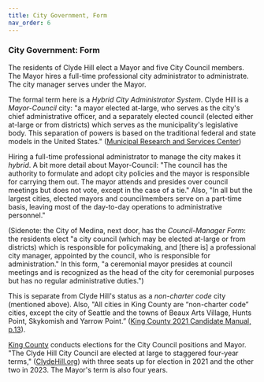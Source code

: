 ```yaml
---
title: City Government, Form
nav_order: 6
---
```


### City Government: Form

The residents of Clyde Hill elect a Mayor and five City Council members. The Mayor hires a full-time professional city administrator to administrate. The city manager serves under the Mayor. 

The formal term here is a _Hybrid City Administrator System_. Clyde Hill is a _Mayor-Council_ city: "a mayor elected at-large, who serves as the city's chief administrative officer, and a separately elected council (elected either at-large or from districts) which serves as the municipality's legislative body. This separation of powers is based on the traditional federal and state models in the United States." ([Municipal Research and Services Center](https://mrsc.org/Home/Explore-Topics/Legal/General-Government/City-and-Town-Forms-of-Government.aspx)) 

Hiring a full-time professional administrator to manage the city makes it _hybrid_. A bit more detail about Mayor-Council: "The council has the authority to formulate and adopt city policies and the mayor is responsible for carrying them out. The mayor attends and presides over council meetings but does not vote, except in the case of a tie." Also, "In all but the largest cities, elected mayors and councilmembers serve on a part-time basis, leaving most of the day-to-day operations to administrative personnel."

(Sidenote: the City of Medina, next door, has the _Council-Manager Form_: the residents elect  "a city council (which may be elected at-large or from districts) which is responsible for policymaking, and [there is] a professional city manager, appointed by the council, who is responsible for administration." In this form, "a ceremonial mayor presides at council meetings and is recognized as the head of the city for ceremonial purposes but has no regular administrative duties.")

This is separate from Clyde Hill's status as a _non-charter code_ city (mentioned above). Also, "All cities in King County are “non-charter code” cities, except the city of Seattle and the towns of Beaux Arts Village, Hunts Point, Skykomish and Yarrow Point.” ([King County 2021 Candidate Manual, p.13](https://kingcounty.gov/~/media/depts/elections/for-candidates/pdfs/candidate-manual.ashx?la=en)).

[King County](https://kingcounty.gov/depts/elections/about-us.aspx) conducts elections for the City Council positions and Mayor. "The Clyde Hill City Council are elected at large to staggered four-year terms," ([ClydeHill.org](https://www.clydehill.org/government/council)) with three seats up for election in 2021 and the other two in 2023. The Mayor's term is also four years. 

